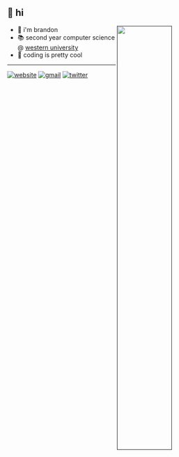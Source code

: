 ## 👋 hi
[<img align="right" width="50%" src="https://github-readme-stats.vercel.app/api?username=minokah&theme=buefy&show_icons=true">]()
- 🌸 i'm brandon
- 📚 second year computer science @ [western university](https://www.uwo.ca/)
- 🥽 coding is pretty cool
---
[![website](https://img.shields.io/badge/-website-orange?style=flat-square&logo=GoogleChrome&logoColor=white)](https://minokah.github.io)
[![gmail](https://img.shields.io/badge/-email-ea4335?style=flat-square&logo=Gmail&logoColor=white)](mailto:luu.brandon@hotmail.com)
[![twitter](https://img.shields.io/badge/-twitter-1da1f2?style=flat-square&logo=Twitter&logoColor=white)](https://twitter.com/minokah_)
